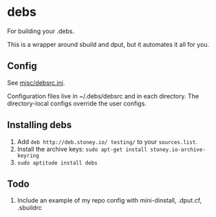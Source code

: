 # debs

For building your .debs.

This is a wrapper around sbuild and dput, but it automates it all for you.

## Config

See [misc/debsrc.ini](misc/debsrc.ini).

Configuration files live in ~/.debs/debsrc and in each directory. The
directory-local configs override the user configs.

## Installing debs

1. Add `deb http://deb.stoney.io/ testing/` to your `sources.list`.
1. Install the archive keys: `sudo apt-get install stoney.io-archive-keyring`
1. `sudo aptitude install debs`

## Todo

1. Include an example of my repo config with mini-dinstall, .dput.cf, .sbuildrc
